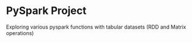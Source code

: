 # PySpark Project

Exploring various pyspark functions with tabular datasets (RDD and Matrix operations)
